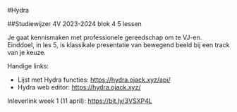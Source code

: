 #Hydra

##Studiewijzer 4V 2023-2024 blok 4 5 lessen

Je gaat kennismaken met professionele gereedschap om te VJ-en. Einddoel, in les 5, is klassikale presentatie van bewegend beeld bij een track van je keuze.

Handige links:

- Lijst met Hydra functies: https://hydra.ojack.xyz/api/
- Hydra web editor: https://hydra.ojack.xyz/

Inleverlink week 1 (11 april): https://bit.ly/3VSXP4L

